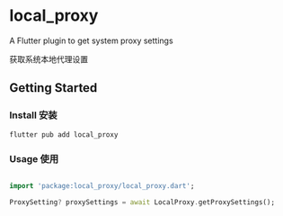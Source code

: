 # local_proxy

A Flutter plugin to get system proxy settings

获取系统本地代理设置

## Getting Started

### Install 安装

```shell
flutter pub add local_proxy
```

### Usage 使用

```dart

import 'package:local_proxy/local_proxy.dart';

ProxySetting? proxySettings = await LocalProxy.getProxySettings();

```